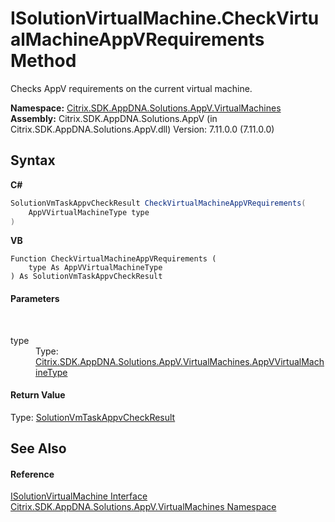 # ISolutionVirtualMachine.CheckVirtualMachineAppVRequirements Method 
 

Checks AppV requirements on the current virtual machine.

**Namespace:**&nbsp;[Citrix.SDK.AppDNA.Solutions.AppV.VirtualMachines](8e922e14-e318-4969-a8ff-48cbad35adbf.md)<br />**Assembly:**&nbsp;Citrix.SDK.AppDNA.Solutions.AppV (in Citrix.SDK.AppDNA.Solutions.AppV.dll) Version: 7.11.0.0 (7.11.0.0)

## Syntax

**C#**
```csharp
SolutionVmTaskAppvCheckResult CheckVirtualMachineAppVRequirements(
	AppVVirtualMachineType type
)
```

**VB**
```vbnet
Function CheckVirtualMachineAppVRequirements ( 
	type As AppVVirtualMachineType
) As SolutionVmTaskAppvCheckResult
```


#### Parameters
&nbsp;<dl><dt>type</dt><dd>Type: <a href="fe233861-17fc-e228-af31-fe19ade3082d">Citrix.SDK.AppDNA.Solutions.AppV.VirtualMachines.AppVVirtualMachineType</a><br /></dd></dl>

#### Return Value
Type: <a href="3c4c47b5-110d-2925-0c0f-15e793bbe9b4">SolutionVmTaskAppvCheckResult</a><br />

## See Also


#### Reference
<a href="90e1d734-2c3b-aa3a-5a20-799e4f7a5bdc">ISolutionVirtualMachine Interface</a><br /><a href="8e922e14-e318-4969-a8ff-48cbad35adbf">Citrix.SDK.AppDNA.Solutions.AppV.VirtualMachines Namespace</a><br />